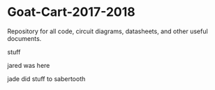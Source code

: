 # Goat-Cart-2017-2018
Repository for all code, circuit diagrams, datasheets, and other useful documents.

stuff

jared was here

jade did stuff to sabertooth